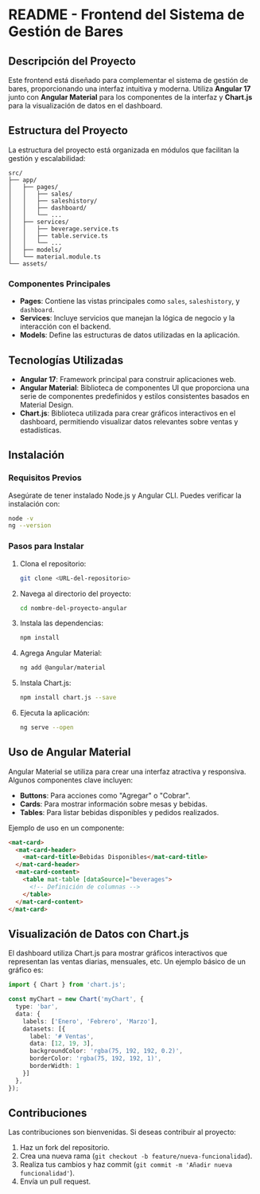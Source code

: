 # README - Frontend del Sistema de Gestión de Bares

## Descripción del Proyecto

Este frontend está diseñado para complementar el sistema de gestión de bares, proporcionando una interfaz intuitiva y moderna. Utiliza **Angular 17** junto con **Angular Material** para los componentes de la interfaz y **Chart.js** para la visualización de datos en el dashboard.

## Estructura del Proyecto

La estructura del proyecto está organizada en módulos que facilitan la gestión y escalabilidad:

```
src/
├── app/
│   ├── pages/
│   │   ├── sales/
│   │   ├── saleshistory/
│   │   ├── dashboard/
│   │   └── ...
│   ├── services/
│   │   ├── beverage.service.ts
│   │   ├── table.service.ts
│   │   └── ...
│   ├── models/
│   └── material.module.ts
└── assets/
```

### Componentes Principales

- **Pages**: Contiene las vistas principales como `sales`, `saleshistory`, y `dashboard`.
- **Services**: Incluye servicios que manejan la lógica de negocio y la interacción con el backend.
- **Models**: Define las estructuras de datos utilizadas en la aplicación.

## Tecnologías Utilizadas

- **Angular 17**: Framework principal para construir aplicaciones web.
- **Angular Material**: Biblioteca de componentes UI que proporciona una serie de componentes predefinidos y estilos consistentes basados en Material Design.
- **Chart.js**: Biblioteca utilizada para crear gráficos interactivos en el dashboard, permitiendo visualizar datos relevantes sobre ventas y estadísticas.

## Instalación

### Requisitos Previos

Asegúrate de tener instalado Node.js y Angular CLI. Puedes verificar la instalación con:

```bash
node -v
ng --version
```

### Pasos para Instalar

1. Clona el repositorio:
   ```bash
   git clone <URL-del-repositorio>
   ```

2. Navega al directorio del proyecto:
   ```bash
   cd nombre-del-proyecto-angular
   ```

3. Instala las dependencias:
   ```bash
   npm install
   ```

4. Agrega Angular Material:
   ```bash
   ng add @angular/material
   ```

5. Instala Chart.js:
   ```bash
   npm install chart.js --save
   ```

6. Ejecuta la aplicación:
   ```bash
   ng serve --open
   ```

## Uso de Angular Material

Angular Material se utiliza para crear una interfaz atractiva y responsiva. Algunos componentes clave incluyen:

- **Buttons**: Para acciones como "Agregar" o "Cobrar".
- **Cards**: Para mostrar información sobre mesas y bebidas.
- **Tables**: Para listar bebidas disponibles y pedidos realizados.
  
Ejemplo de uso en un componente:

```html
<mat-card>
  <mat-card-header>
    <mat-card-title>Bebidas Disponibles</mat-card-title>
  </mat-card-header>
  <mat-card-content>
    <table mat-table [dataSource]="beverages">
      <!-- Definición de columnas -->
    </table>
  </mat-card-content>
</mat-card>
```

## Visualización de Datos con Chart.js

El dashboard utiliza Chart.js para mostrar gráficos interactivos que representan las ventas diarias, mensuales, etc. Un ejemplo básico de un gráfico es:

```typescript
import { Chart } from 'chart.js';

const myChart = new Chart('myChart', {
  type: 'bar',
  data: {
    labels: ['Enero', 'Febrero', 'Marzo'],
    datasets: [{
      label: '# Ventas',
      data: [12, 19, 3],
      backgroundColor: 'rgba(75, 192, 192, 0.2)',
      borderColor: 'rgba(75, 192, 192, 1)',
      borderWidth: 1
    }]
  },
});
```

## Contribuciones

Las contribuciones son bienvenidas. Si deseas contribuir al proyecto:

1. Haz un fork del repositorio.
2. Crea una nueva rama (`git checkout -b feature/nueva-funcionalidad`).
3. Realiza tus cambios y haz commit (`git commit -m 'Añadir nueva funcionalidad'`).
4. Envía un pull request.
